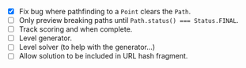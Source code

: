 - [x] Fix bug where pathfinding to a `Point` clears the `Path`.
- [ ] Only preview breaking paths until `Path.status() === Status.FINAL`.
- [ ] Track scoring and when complete.
- [ ] Level generator.
- [ ] Level solver (to help with the generator...)
- [ ] Allow solution to be included in URL hash fragment.